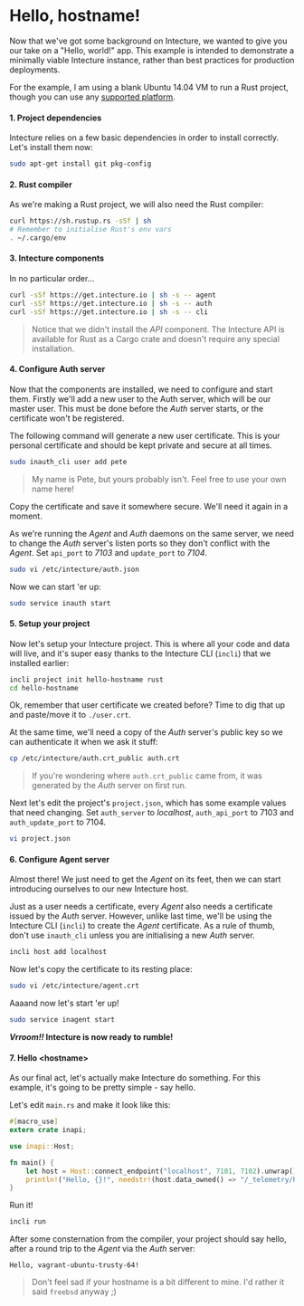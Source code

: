 # Hello, hostname!

Now that we've got some background on Intecture, we wanted to give you our take on a "Hello, world!" app. This example is intended to demonstrate a minimally viable Intecture instance, rather than best practices for production deployments.

For the example, I am using a blank Ubuntu 14.04 VM to run a Rust project, though you can use any [supported platform](ch01-02-intro-installation.html#System%20Requirements).

#### 1. Project dependencies

Intecture relies on a few basic dependencies in order to install correctly. Let's install them now:

```bash
sudo apt-get install git pkg-config
```

#### 2. Rust compiler

As we're making a Rust project, we will also need the Rust compiler:

```bash
curl https://sh.rustup.rs -sSf | sh
# Remember to initialise Rust's env vars
. ~/.cargo/env
```

#### 3. Intecture components

In no particular order...

```bash
curl -sSf https://get.intecture.io | sh -s -- agent
curl -sSf https://get.intecture.io | sh -s -- auth
curl -sSf https://get.intecture.io | sh -s -- cli
```

> Notice that we didn't install the _API_ component. The Intecture API is available for Rust as a Cargo crate and doesn't require any special installation.

#### 4. Configure Auth server

Now that the components are installed, we need to configure and start them. Firstly we'll add a new user to the Auth server, which will be our master user. This must be done before the _Auth_ server starts, or the certificate won't be registered.

The following command will generate a new user certificate. This is your personal certificate and should be kept private and secure at all times.

```bash
sudo inauth_cli user add pete
```

> My name is Pete, but yours probably isn't. Feel free to use your own name here!

Copy the certificate and save it somewhere secure. We'll need it again in a moment.

As we're running the _Agent_ and _Auth_ daemons on the same server, we need to change the _Auth_ server's listen ports so they don't conflict with the _Agent_. Set `api_port` to _7103_ and `update_port` to _7104_.

```bash
sudo vi /etc/intecture/auth.json
```

Now we can start 'er up:

```bash
sudo service inauth start
```

#### 5. Setup your project

Now let's setup your Intecture project. This is where all your code and data will live, and it's super easy thanks to the Intecture CLI (`incli`) that we installed earlier:

```bash
incli project init hello-hostname rust
cd hello-hostname
```

Ok, remember that user certificate we created before? Time to dig that up and paste/move it to `./user.crt`.

At the same time, we'll need a copy of the _Auth_ server's public key so we can authenticate it when we ask it stuff:

```bash
cp /etc/intecture/auth.crt_public auth.crt
```

> If you're wondering where `auth.crt_public` came from, it was generated by the _Auth_ server on first run.

Next let's edit the project's `project.json`, which has some example values that need changing. Set `auth_server` to _localhost_, `auth_api_port` to 7103 and `auth_update_port` to 7104.

```bash
vi project.json
```

#### 6. Configure Agent server

Almost there! We just need to get the _Agent_ on its feet, then we can start introducing ourselves to our new Intecture host.

Just as a user needs a certificate, every _Agent_ also needs a certificate issued by the _Auth_ server. However, unlike last time, we'll be using the Intecture CLI (`incli`) to create the _Agent_ certificate. As a rule of thumb, don't use `inauth_cli` unless you are initialising a new _Auth_ server.

```bash
incli host add localhost
```

Now let's copy the certificate to its resting place:

```bash
sudo vi /etc/intecture/agent.crt
```

Aaaand now let's start 'er up!

```bash
sudo service inagent start
```

**_Vrroom!!_ Intecture is now ready to rumble!**

#### 7. Hello \<hostname\>

As our final act, let's actually make Intecture do something. For this example, it's going to be pretty simple - say hello.

Let's edit `main.rs` and make it look like this:

```rust
#[macro_use]
extern crate inapi;

use inapi::Host;

fn main() {
    let host = Host::connect_endpoint("localhost", 7101, 7102).unwrap();
    println!("Hello, {}!", needstr!(host.data_owned() => "/_telemetry/hostname").unwrap());
}
```

Run it!

```bash
incli run
```

After some consternation from the compiler, your project should say hello, after a round trip to the _Agent_ via the _Auth_ server:

```
Hello, vagrant-ubuntu-trusty-64!
```

> Don't feel sad if your hostname is a bit different to mine. I'd rather it said `freebsd` anyway ;)
